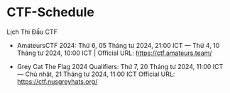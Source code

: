 # CTF-Schedule
Lịch Thi Đấu CTF

- AmateursCTF 2024:
  Thứ 6, 05 Tháng tư 2024, 21:00 ICT — Thứ 4, 10 Tháng tư 2024, 10:00 ICT |
  Official URL: https://ctf.amateurs.team/

- Grey Cat The Flag 2024 Qualifiers:
  Thứ 7, 20 Tháng tư 2024, 11:00 ICT — Chủ nhật, 21 Tháng tư 2024, 11:00 ICT
  Official URL: https://ctf.nusgreyhats.org/
